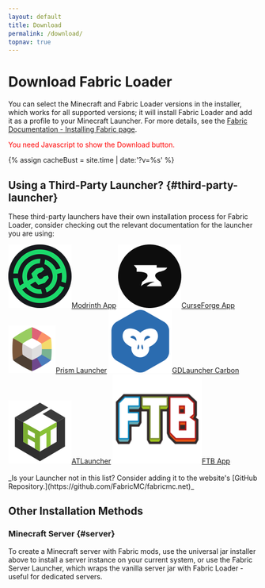 ```yaml
---
layout: default
title: Download
permalink: /download/
topnav: true
---
```


# Download Fabric Loader

You can select the Minecraft and Fabric Loader versions in the installer, which works for all supported versions; it will install Fabric Loader and add it as a profile to your Minecraft Launcher. For more details, see the [Fabric Documentation - Installing Fabric page](https://docs.fabricmc.net/players/installing-fabric).

<noscript style="color:red">You need Javascript to show the Download button.</noscript>
<div class="fabric-component" data-component="Download"></div>

{% assign cacheBust = site.time | date:'?v=%s' %}
<script type="text/javascript" src="{{ "/scripts/main.js" | relative_url | append: cacheBust }}"></script>
<link href="{{ "/scripts/style.css" | relative_url | append: cacheBust }}" rel="stylesheet">

## Using a Third-Party Launcher? {#third-party-launcher}

These third-party launchers have their own installation process for Fabric Loader, consider checking out the relevant documentation for the launcher you are using:

<div class="button-group horizontal">
	<a class="button secondary" href="https://support.modrinth.com/en/articles/8827653-installing-updating-mod-loaders-and-game-versions" target="_blank"><img class="button-icon" src="/assets/external/modrinth-app.png"><span>Modrinth App</span></a>
	<a class="button secondary" href="https://support.curseforge.com/en/support/solutions/articles/9000196904-creating-a-custom-profile" target="_blank"><img class="button-icon" src="/assets/external/cf_app_icon.png"><span>CurseForge App</span></a>
	<a class="button secondary" href="https://prismlauncher.org/wiki/getting-started/download-mods/" target="_blank"><img class="button-icon" src="/assets/external/prism_launcher.png"><span>Prism Launcher</span></a>
	<a class="button secondary" href="https://gdlauncher.com/docs/" target="_blank"><img class="button-icon" src="/assets/external/gdlauncher.png"><span>GDLauncher Carbon</span></a>
	<!-- <a class="button secondary" href="https://github.com/MultiMC/Launcher/wiki/Instance-Version#install" target="_blank"><img class="button-icon" src="/assets/external/multimc.png"><span>MultiMC</span></a> -->
	<a class="button secondary" href="https://atlauncher.com/help" target="_blank"><img class="button-icon" src="/assets/external/ATLauncher.png"><span>ATLauncher</span></a>
	<a class="button secondary" href="https://docs.feed-the-beast.com/docs/app/" target="_blank"><img class="button-icon" src="/assets/external/ftb.png"><span>FTB App</span></a>
</div>
<br />
_Is your Launcher not in this list? Consider adding it to the website's [GitHub Repository.](https://github.com/FabricMC/fabricmc.net)_

## Other Installation Methods

### Minecraft Server {#server}

To create a Minecraft server with Fabric mods, use the universal jar installer above to install a server instance on your current system, or use the Fabric Server Launcher, which wraps the vanilla server jar with Fabric Loader - useful for dedicated servers.

<div class="container">

</div>